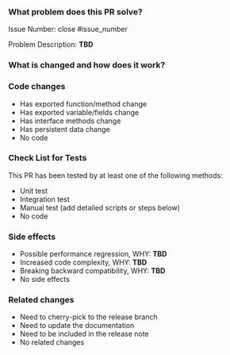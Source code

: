 <!-- Thank you for contributing to TiKV Java Client!

PR Title Format: "[close/to/fix #issue_number] summary" -->

### What problem does this PR solve?

Issue Number: close #issue_number

Problem Description: **TBD**

### What is changed and how does it work?


### Code changes

<!-- REMOVE the items that are not applicable -->
- Has exported function/method change
- Has exported variable/fields change
- Has interface methods change
- Has persistent data change
- No code

### Check List for Tests

This PR has been tested by at least one of the following methods:
- Unit test
- Integration test
- Manual test (add detailed scripts or steps below)
- No code

### Side effects

<!-- REMOVE the items that are not applicable -->
- Possible performance regression, WHY: **TBD**
- Increased code complexity, WHY: **TBD**
- Breaking backward compatibility, WHY: **TBD**
- No side effects

### Related changes

<!-- REMOVE the items that are not applicable -->
- Need to cherry-pick to the release branch
- Need to update the documentation
- Need to be included in the release note
- No related changes
